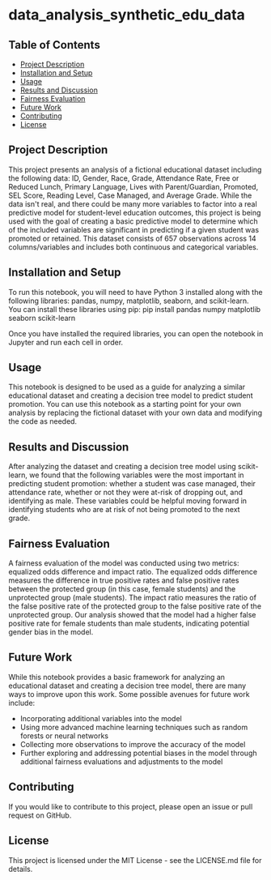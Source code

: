 # data_analysis_synthetic_edu_data

## Table of Contents

- [Project Description](#project-description)
- [Installation and Setup](#installation-and-setup)
- [Usage](#usage)
- [Results and Discussion](#results-and-discussion)
- [Fairness Evaluation](#fairness-evaluation)
- [Future Work](#future-work)
- [Contributing](#contributing)
- [License](#license)

## Project Description

This project presents an analysis of a fictional educational dataset including the following data: ID, Gender, Race, Grade, Attendance Rate, Free or Reduced Lunch, Primary Language, Lives with Parent/Guardian, Promoted, SEL Score, Reading Level, Case Managed, and Average Grade. While the data isn't real, and there could be many more variables to factor into a real predictive model for student-level education outcomes, this project is being used with the goal of creating a basic predictive model to determine which of the included variables are significant in predicting if a given student was promoted or retained. This dataset consists of 657 observations across 14 columns/variables and includes both continuous and categorical variables.

## Installation and Setup

To run this notebook, you will need to have Python 3 installed along with the following libraries: pandas, numpy, matplotlib, seaborn, and scikit-learn. You can install these libraries using pip: pip install pandas numpy matplotlib seaborn scikit-learn


Once you have installed the required libraries, you can open the notebook in Jupyter and run each cell in order.

## Usage

This notebook is designed to be used as a guide for analyzing a similar educational dataset and creating a decision tree model to predict student promotion. You can use this notebook as a starting point for your own analysis by replacing the fictional dataset with your own data and modifying the code as needed.

## Results and Discussion

After analyzing the dataset and creating a decision tree model using scikit-learn, we found that the following variables were the most important in predicting student promotion: whether a student was case managed, their attendance rate, whether or not they were at-risk of dropping out, and identifying as male. These variables could be helpful moving forward in identifying students who are at risk of not being promoted to the next grade.

## Fairness Evaluation

A fairness evaluation of the model was conducted using two metrics: equalized odds difference and impact ratio. The equalized odds difference measures the difference in true positive rates and false positive rates between the protected group (in this case, female students) and the unprotected group (male students). The impact ratio measures the ratio of the false positive rate of the protected group to the false positive rate of the unprotected group. Our analysis showed that the model had a higher false positive rate for female students than male students, indicating potential gender bias in the model.

## Future Work

While this notebook provides a basic framework for analyzing an educational dataset and creating a decision tree model, there are many ways to improve upon this work. Some possible avenues for future work include:

- Incorporating additional variables into the model
- Using more advanced machine learning techniques such as random forests or neural networks
- Collecting more observations to improve the accuracy of the model
- Further exploring and addressing potential biases in the model through additional fairness evaluations and adjustments to the model

## Contributing

If you would like to contribute to this project, please open an issue or pull request on GitHub.

## License

This project is licensed under the MIT License - see the LICENSE.md file for details.
